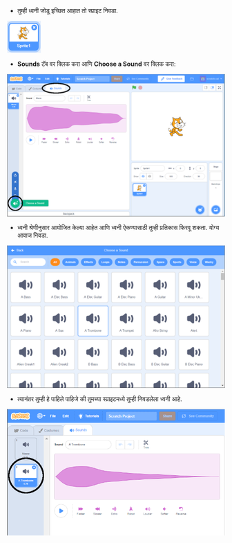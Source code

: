 + तुम्ही ध्वनी जोडू इच्छित आहात तो स्प्राइट निवडा.

![sprite](images/sprite-select.png)

+ **Sounds** टॅब वर क्लिक करा आणि **Choose a Sound** वर क्लिक करा:

![sounds and choose a sound highlight](images/import-sound.png)

+ ध्वनी श्रेणीनुसार आयोजित केल्या आहेत आणि ध्वनी ऐकण्यासाठी तुम्ही प्रतिकास फिरवू शकता. योग्य आवाज निवडा.

![menu of sounds](images/choose-sound.png)

+ त्यानंतर तुम्ही हे पाहिले पाहिजे की तुमच्या स्प्राइटमध्ये तुम्ही निवडलेला ध्वनी आहे.

![new sound shown against the sprite](images/sound-imported.png)